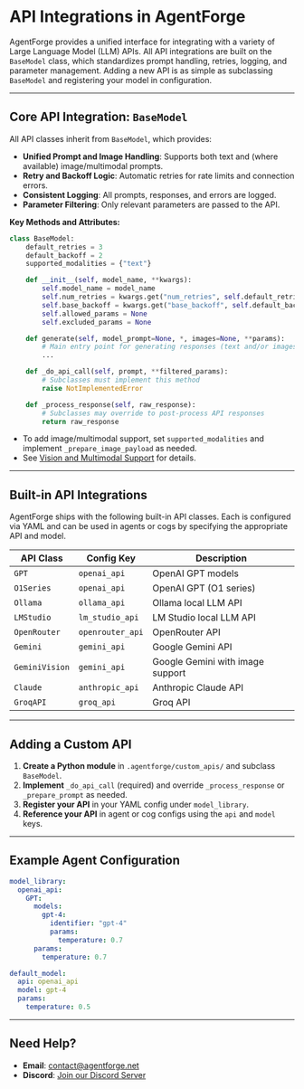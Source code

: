 # API Integrations in AgentForge

AgentForge provides a unified interface for integrating with a variety of Large Language Model (LLM) APIs. All API integrations are built on the `BaseModel` class, which standardizes prompt handling, retries, logging, and parameter management. Adding a new API is as simple as subclassing `BaseModel` and registering your model in configuration.

---

## Core API Integration: `BaseModel`

All API classes inherit from `BaseModel`, which provides:

- **Unified Prompt and Image Handling**: Supports both text and (where available) image/multimodal prompts.
- **Retry and Backoff Logic**: Automatic retries for rate limits and connection errors.
- **Consistent Logging**: All prompts, responses, and errors are logged.
- **Parameter Filtering**: Only relevant parameters are passed to the API.

**Key Methods and Attributes:**

```python
class BaseModel:
    default_retries = 3
    default_backoff = 2
    supported_modalities = {"text"}

    def __init__(self, model_name, **kwargs):
        self.model_name = model_name
        self.num_retries = kwargs.get("num_retries", self.default_retries)
        self.base_backoff = kwargs.get("base_backoff", self.default_backoff)
        self.allowed_params = None
        self.excluded_params = None

    def generate(self, model_prompt=None, *, images=None, **params):
        # Main entry point for generating responses (text and/or images)
        ...

    def _do_api_call(self, prompt, **filtered_params):
        # Subclasses must implement this method
        raise NotImplementedError

    def _process_response(self, raw_response):
        # Subclasses may override to post-process API responses
        return raw_response
```

- To add image/multimodal support, set `supported_modalities` and implement `_prepare_image_payload` as needed.
- See [Vision and Multimodal Support](./vision.md) for details.

---

## Built-in API Integrations

AgentForge ships with the following built-in API classes. Each is configured via YAML and can be used in agents or cogs by specifying the appropriate API and model.

| API Class      | Config Key      | Description                        |
|---------------|----------------|------------------------------------|
| `GPT`         | `openai_api`   | OpenAI GPT models                  |
| `O1Series`    | `openai_api`   | OpenAI GPT (O1 series)             |
| `Ollama`      | `ollama_api`   | Ollama local LLM API               |
| `LMStudio`    | `lm_studio_api`| LM Studio local LLM API            |
| `OpenRouter`  | `openrouter_api`| OpenRouter API                     |
| `Gemini`      | `gemini_api`   | Google Gemini API                  |
| `GeminiVision`| `gemini_api`   | Google Gemini with image support   |
| `Claude`      | `anthropic_api`| Anthropic Claude API               |
| `GroqAPI`     | `groq_api`     | Groq API                           |

---

## Adding a Custom API

1. **Create a Python module** in `.agentforge/custom_apis/` and subclass `BaseModel`.
2. **Implement** `_do_api_call` (required) and override `_process_response` or `_prepare_prompt` as needed.
3. **Register your API** in your YAML config under `model_library`.
4. **Reference your API** in agent or cog configs using the `api` and `model` keys.

---

## Example Agent Configuration

```yaml
model_library:
  openai_api:
    GPT:
      models:
        gpt-4:
          identifier: "gpt-4"
          params:
            temperature: 0.7
      params:
        temperature: 0.7

default_model:
  api: openai_api
  model: gpt-4
  params:
    temperature: 0.5
```

---

## Need Help?

- **Email**: [contact@agentforge.net](mailto:contact@agentforge.net)
- **Discord**: [Join our Discord Server](https://discord.gg/ttpXHUtCW6)